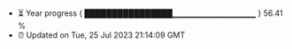 - ⏳ Year progress { ████████████████▁▁▁▁▁▁▁▁▁▁▁▁▁▁ } 56.41 %
- ⏰ Updated on Tue, 25 Jul 2023 21:14:09 GMT

